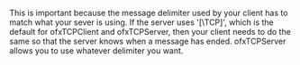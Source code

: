 This is important because the message delimiter used by your client has to match what your sever is using. If the server uses '[\TCP]', which is the default for ofxTCPClient and ofxTCPServer, then your client needs to do the same so that the server knows when a message has ended. ofxTCPServer allows you to use whatever delimiter you want.
